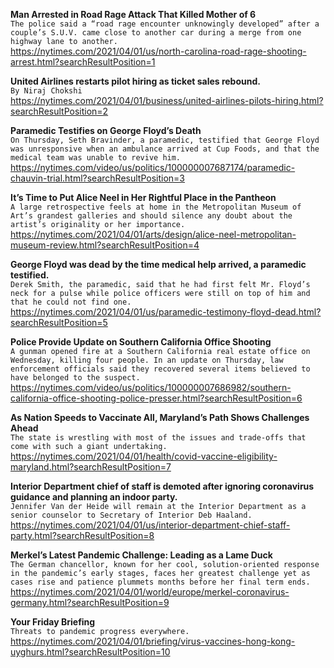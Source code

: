 **Man Arrested in Road Rage Attack That Killed Mother of 6**\
`The police said a “road rage encounter unknowingly developed” after a couple’s S.U.V. came close to another car during a merge from one highway lane to another.`\
https://nytimes.com/2021/04/01/us/north-carolina-road-rage-shooting-arrest.html?searchResultPosition=1

**United Airlines restarts pilot hiring as ticket sales rebound.**\
`By Niraj Chokshi`\
https://nytimes.com/2021/04/01/business/united-airlines-pilots-hiring.html?searchResultPosition=2

**Paramedic Testifies on George Floyd’s Death**\
`On Thursday, Seth Bravinder, a paramedic, testified that George Floyd was unresponsive when an ambulance arrived at Cup Foods, and that the medical team was unable to revive him.`\
https://nytimes.com/video/us/politics/100000007687174/paramedic-chauvin-trial.html?searchResultPosition=3

**It’s Time to Put Alice Neel in Her Rightful Place in the Pantheon**\
`A large retrospective feels at home in the Metropolitan Museum of Art’s grandest galleries and should silence any doubt about the artist’s originality or her importance.`\
https://nytimes.com/2021/04/01/arts/design/alice-neel-metropolitan-museum-review.html?searchResultPosition=4

**George Floyd was dead by the time medical help arrived, a paramedic testified.**\
`Derek Smith, the paramedic, said that he had first felt Mr. Floyd’s neck for a pulse while police officers were still on top of him and that he could not find one.`\
https://nytimes.com/2021/04/01/us/paramedic-testimony-floyd-dead.html?searchResultPosition=5

**Police Provide Update on Southern California Office Shooting**\
`A gunman opened fire at a Southern California real estate office on Wednesday, killing four people. In an update on Thursday, law enforcement officials said they recovered several items believed to have belonged to the suspect.`\
https://nytimes.com/video/us/politics/100000007686982/southern-california-office-shooting-police-presser.html?searchResultPosition=6

**As Nation Speeds to Vaccinate All, Maryland’s Path Shows Challenges Ahead**\
`The state is wrestling with most of the issues and trade-offs that come with such a giant undertaking.`\
https://nytimes.com/2021/04/01/health/covid-vaccine-eligibility-maryland.html?searchResultPosition=7

**Interior Department chief of staff is demoted after ignoring coronavirus guidance and planning an indoor party.**\
`Jennifer Van der Heide will remain at the Interior Department as a senior counselor to Secretary of Interior Deb Haaland.`\
https://nytimes.com/2021/04/01/us/interior-department-chief-staff-party.html?searchResultPosition=8

**Merkel’s Latest Pandemic Challenge: Leading as a Lame Duck**\
`The German chancellor, known for her cool, solution-oriented response in the pandemic’s early stages, faces her greatest challenge yet as cases rise and patience plummets months before her final term ends.`\
https://nytimes.com/2021/04/01/world/europe/merkel-coronavirus-germany.html?searchResultPosition=9

**Your Friday Briefing**\
`Threats to pandemic progress everywhere.`\
https://nytimes.com/2021/04/01/briefing/virus-vaccines-hong-kong-uyghurs.html?searchResultPosition=10

